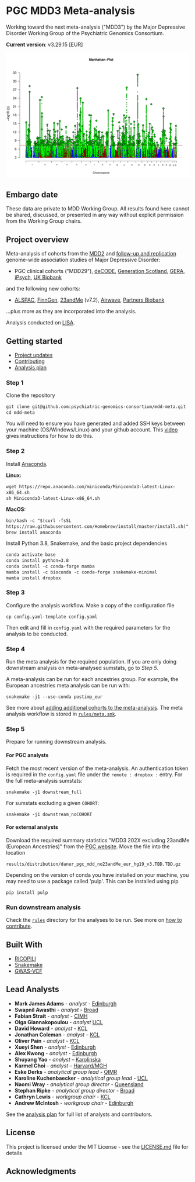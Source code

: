# PGC MDD3 Meta-analysis

Working toward the next meta-analysis ("MDD3") by the Major Depressive Disorder Working Group of the Psychiatric Genomics Consortium.

**Current version**: v3.29.15 [EUR]

![MDD Manhattan plot](docs/figures/manhattan.nog2.eur.png)

## Embargo date

These data are private to MDD Working Group. All results found here cannot be shared, discussed, or presented in any way without explicit permission from the Working Group chairs. 

## Project overview

Meta-analysis of cohorts from the [MDD2](https://doi.org/10.1038/s41588-018-0090-3) and [follow-up and replication](https://doi.org/10.1038/s41593-018-0326-7) genome-wide association studies of Major Depressive Disorder:

- PGC clinical cohorts ("MDD29"), [deCODE](http://www.decode.com), [Generation Scotland](https://www.ed.ac.uk/generation-scotland/), [GERA](https://www.ncbi.nlm.nih.gov/projects/gap/cgi-bin/study.cgi?study_id=phs000674.v1.p1), [iPsych](https://ipsych.dk), [UK Biobank](https://www.ukbiobank.ac.uk)

and the following new cohorts:

- [ALSPAC](http://www.bristol.ac.uk/alspac/), [FinnGen](https://www.finngen.fi/en), [23andMe](https://www.23andme.com/) (v7.2), [Airwave](https://police-health.org.uk), [Partners Biobank](https://biobank.partners.org)

…plus more as they are incorporated into the analysis.

Analysis conducted on [LISA](https://geneticcluster.org).

## Getting started

- [Project updates](docs/updates.md)
- [Contributing](docs/contrib.md)
- [Analysis plan](docs/plan.md)

### Step 1

Clone the repository

```
git clone git@github.com:psychiatric-genomics-consortium/mdd-meta.git
cd mdd-meta
```
You will need to ensure you have generated and added SSH keys between your machine (OS/Windows/Linux) and your github account. This [video](https://www.youtube.com/watch?v=H5qNpRGB7Qw) gives instructions for how to do this. 

### Step 2

Install [Anaconda](https://conda.io/en/latest/miniconda.html).

**Linux:**
```
wget https://repo.anaconda.com/miniconda/Miniconda3-latest-Linux-x86_64.sh
sh Miniconda3-latest-Linux-x86_64.sh
```

**MacOS:**
```
bin/bash -c "$(curl -fsSL https://raw.githubusercontent.com/Homebrew/install/master/install.sh)"
brew install anaconda
```

Install Python 3.8, Snakemake, and the basic project dependencies

```
conda activate base
conda install python=3.8
conda install -c conda-forge mamba
mamba install -c bioconda -c conda-forge snakemake-minimal
mamba install dropbox
```

### Step 3

Configure the analysis workflow. Make a copy of the configuration file

```
cp config.yaml-template config.yaml
```

Then edit and fill in `config.yaml` with the required parameters for the analysis to be conducted.

### Step 4

Run the meta analysis for the required population. If you are only doing downstream analysis on meta-analysed sumstats, go to *Step 5*.

A meta-analysis can be run for each ancestries group. For example, the European ancestries meta analysis can be run with:

```
snakemake -j1 --use-conda postimp_eur
```

See more about [adding additional cohorts to the meta-analysis](docs/meta.md). The meta analysis workflow is stored in [`rules/meta.smk`](rules/meta.smk).

### Step 5

Prepare for running downstream analysis.

#### For PGC analysts

Fetch the most recent version of the meta-analysis. An authentication token is required in the `config.yaml` file under the `remote : dropbox :` entry. For the full meta-analysis sumstats:

```
snakemake -j1 downstream_full
```

For sumstats excluding a given `COHORT`:

```
snakemake -j1 downstream_noCOHORT
```

#### For external analysts

Download the required summary statistics "MDD3 202X excluding 23andMe (European Ancestries)" from the [PGC website](https://www.med.unc.edu/pgc/download-results/mdd/). Move the file into the location

```
results/distribution/daner_pgc_mdd_no23andMe_eur_hg19_v3.TBD.TBD.gz
```

Depending on the version of conda you have installed on your machine, you may need to use a package called 'pulp'. This can be installed using pip

```
pip install pulp
```

### Run downstream analysis

Check the [`rules`](rules/) directory for the analyses to be run. See more on [how to contribute](docs/contrib.md).

## Built With

- [RICOPILI](https://sites.google.com/a/broadinstitute.org/ricopili)
- [Snakemake](https://snakemake.readthedocs.io)
- [GWAS-VCF](https://github.com/MRCIEU/gwas-vcf-specification)

## Lead Analysts

* **Mark James Adams** - *analyst* - [Edinburgh](https://www.ed.ac.uk)
* **Swapnil Awasthi** - *analyst* - [Broad](https://www.broadinstitute.org/)
* **Fabian Strait** - *analyst* - [CIMH](https://www.zi-mannheim.de/)
* **Olga Giannakopoulou** - *analyst* [UCL](http://www.bristol.ac.uk/alspac/)
* **David Howard** - *analyst* - [KCL](https://www.kcl.ac.uk/)
* **Jonathan Coleman** - *analyst* – [KCL](https://www.kcl.ac.uk/)
* **Oliver Pain** - *analyst* - [KCL](https://www.kcl.ac.uk/)
* **Xueyi Shen** - *analyst* - [Edinburgh](https://www.ed.ac.uk)
* **Alex Kwong** - *analyst* - [Edinburgh](https://www.ed.ac.uk)
* **Shuyang Yao** - *analyst* – [Karolinska](https://ki.se)
* **Karmel Choi** - *analyst* – [Harvard/MGH](https://www.hsph.harvard.edu)
* **Eske Derks** - *analytical group lead* - [QIMR](https://www.qimrberghofer.edu.au)
* **Karoline Kuchenbaecker** - *analytical group lead* - [UCL](http://www.bristol.ac.uk/alspac/)
* **Naomi Wray** - *analytical group director* - [Queensland](https://cnsgenomics.com/)
* **Stephan Ripke** - *analytical group director* - [Broad](https://www.broadinstitute.org/)
* **Cathryn Lewis** - *workgroup chair* - [KCL](https://www.kcl.ac.uk/)
* **Andrew McIntosh** - *workgroup chair* - [Edinburgh](https://www.ed.ac.uk)

See the [analysis plan](docs/plan.md) for full list of analysts and contributors. 

## License

This project is licensed under the MIT License - see the [LICENSE.md](LICENSE) file for details

## Acknowledgments


